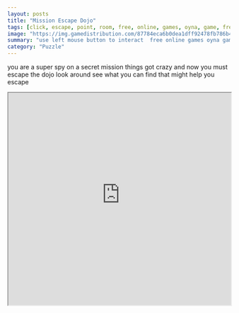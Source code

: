 ```yaml
---
layout: posts
title: "Mission Escape Dojo"
tags: [click, escape, point, room, free, online, games, oyna, game, free, games, play, play, games]
image: "https://img.gamedistribution.com/87784eca6b0dea1dff92478fb786b401.jpg"
summary: "use left mouse button to interact  free online games oyna game free games play play games"
category: "Puzzle"
---
```


you are a super spy on a secret mission things got crazy and now you must escape the dojo look around see what you can find that might help you escape

<iframe width="100%" height="480px;" src="https://flash.gamedistribution.com?game=87784eca6b0dea1dff92478fb786b401"></iframe>